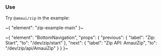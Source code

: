 
### Use

Try `@amaui/zip` in the example:

~{
  "element": "zip-example-main"
}~

~{
  "element": "BottomNavigation",
  "props": {
    "previous": {
      "label": "Zip: Start",
      "to": "/dev/zip/start"
    },
    "next": {
      "label": "Zip API: AmauiZip",
      "to": "/dev/zip/api/AmauiZip"
    }
  }
}~
